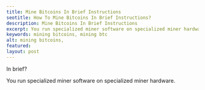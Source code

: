 ```yaml
---
title: Mine Bitcoins In Brief Instructions
seotitle: How To Mine Bitcoins In Brief Instructions?
description: Mine Bitcoins In Brief Instructions
excerpt: You run specialized miner software on specialized miner hardware.
keywords: mining bitcoins, mining btc
alt: mining bitcoins,
featured: 
layout: post
---
```


<p>In brief?<p>

<p>You run specialized miner software on specialized miner hardware.<p>
